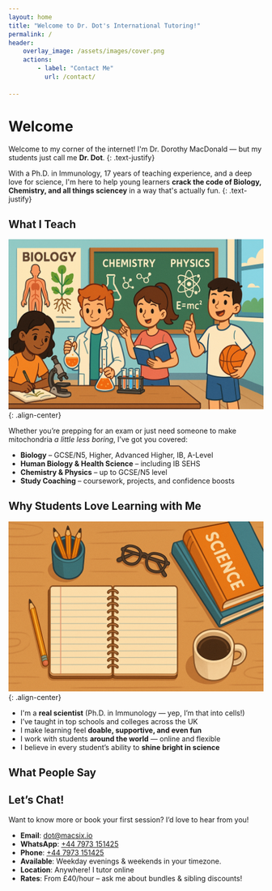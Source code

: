 ```yaml
---
layout: home
title: "Welcome to Dr. Dot's International Tutoring!"
permalink: /
header:
    overlay_image: /assets/images/cover.png
    actions:
        - label: "Contact Me"
          url: /contact/

---
```


# Welcome

Welcome to my corner of the internet! I'm Dr. Dorothy MacDonald — but my students just call me **Dr. Dot**.
{: .text-justify}

With a Ph.D. in Immunology, 17 years of teaching experience, and a deep love for science, I'm here to help young learners **crack the code of Biology, Chemistry, and all things sciencey** in a way that's actually fun.
{: .text-justify}

## What I Teach
![image-center](/assets/images/what-i-teach-animated.png){: .align-center}

Whether you’re prepping for an exam or just need someone to make mitochondria *a little less boring*, I’ve got you covered:

- <i class="far fa-fw fa-dna"></i> **Biology** – GCSE/N5, Higher, Advanced Higher, IB, A-Level
- <i class="far fa-fw fa-person-running"></i> **Human Biology & Health Science** – including IB SEHS
- <i class="far fa-fw fa-vial-virus"></i> **Chemistry & Physics** – up to GCSE/N5 level
- <i class="far fa-fw fa-brain"></i> **Study Coaching** – coursework, projects, and confidence boosts

## Why Students Love Learning with Me
![image-center](/assets/images/why-students.png){: .align-center}
- I'm a **real scientist** (Ph.D. in Immunology — yep, I’m that into cells!)
- I’ve taught in top schools and colleges across the UK
- I make learning feel **doable, supportive, and even fun**
- I work with students **around the world** — online and flexible
- I believe in every student’s ability to **shine bright in science**

## What People Say

<!-- Render testimonial data as hidden JSON -->
<script type="application/json" id="testimonial-data">
  {{ site.data.testimonials.testimonials | jsonify }}
</script>

<!-- Container to inject the testimonials -->
<div id="testimonial-container"></div>

<script>
  (function () {
    const rawData = document.getElementById('testimonial-data').textContent;
    const testimonials = JSON.parse(rawData);

    // Fisher-Yates shuffle
    function shuffle(array) {
      for (let i = array.length - 1; i > 0; i--) {
        const j = Math.floor(Math.random() * (i + 1));
        [array[i], array[j]] = [array[j], array[i]];
      }
      return array;
    }

    const selected = shuffle(testimonials).slice(0, 2);
    const container = document.getElementById('testimonial-container');

    selected.forEach(t => {
      const html = `
        <div class="testimonial">
          <blockquote>
            "${t.content}"<br/>
            &mdash; ${t.name}
</blockquote>
        </div>`;
      container.insertAdjacentHTML('beforeend', html);
    });
  })();
</script>

## Let’s Chat!

Want to know more or book your first session? I’d love to hear from you!

- <i class='far fa-fw fa-envelope'></i> **Email**: [dot@macsix.io](mailto:dot@macsix.io)
- <i class='fab fa-fw fa-whatsapp'></i> **WhatsApp**: [+44 7973 151425](https://wa.me/447973151425)
- <i class='far fa-fw fa-phone'></i> **Phone**: [+44 7973 151425](tel:+447973151425)
- <i class='far fa-fw fa-calendar-days'></i> **Available**: Weekday evenings & weekends in your timezone.
- <i class="far fa-fw fa-map-location-dot"></i> **Location**: Anywhere! I tutor online
- <i class="far fa-fw fa-money-bill"></i> **Rates**: From £40/hour – ask me about bundles & sibling discounts!
